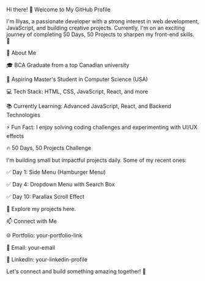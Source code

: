 Hi there! 👋 Welcome to My GitHub Profile

I'm Iliyas, a passionate developer with a strong interest in web development, JavaScript, and building creative projects. Currently, I'm on an exciting journey of completing 50 Days, 50 Projects to sharpen my front-end skills. 🚀

📌 About Me

🎓 BCA Graduate from a top Canadian university

🎯 Aspiring Master's Student in Computer Science (USA)

💻 Tech Stack: HTML, CSS, JavaScript, React, and more

📚 Currently Learning: Advanced JavaScript, React, and Backend Technologies

⚡ Fun Fact: I enjoy solving coding challenges and experimenting with UI/UX effects

🔥 50 Days, 50 Projects Challenge

I'm building small but impactful projects daily. Some of my recent ones:

✅ Day 1: Side Menu (Hamburger Menu)

✅ Day 4: Dropdown Menu with Search Box

✅ Day 10: Parallax Scroll Effect


🔗 Explore my projects here.

📫 Connect with Me

🌐 Portfolio: your-portfolio-link

📩 Email: your-email

💼 LinkedIn: your-linkedin-profile

Let's connect and build something amazing together! 🚀

